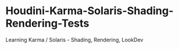 # Houdini-Karma-Solaris-Shading-Rendering-Tests
Learning Karma / Solaris - Shading, Rendering, LookDev
